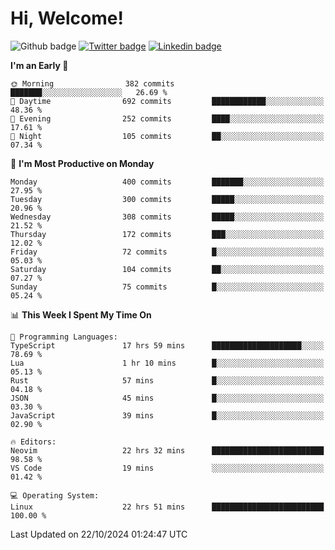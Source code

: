   # Hi, Welcome!
  ![Github badge](https://img.shields.io/github/followers/kraken-afk.svg?style=social&label=Follow&maxAge=2592000)
  [![Twitter badge](https://img.shields.io/badge/-Twitter-00acee?style=flat-square&logo=Twitter&logoColor=white)](https://twitter.com/trshppl)
  [![Linkedin badge](https://img.shields.io/badge/LinkedIn-0077B5?style=flat-square&logo=linkedin&logoColor=white)](https://www.linkedin.com/in/noveanrer)
<!--START_SECTION:waka-->
**I'm an Early 🐤** 

```text
🌞 Morning                382 commits         ███████░░░░░░░░░░░░░░░░░░   26.69 % 
🌆 Daytime                692 commits         ████████████░░░░░░░░░░░░░   48.36 % 
🌃 Evening                252 commits         ████░░░░░░░░░░░░░░░░░░░░░   17.61 % 
🌙 Night                  105 commits         ██░░░░░░░░░░░░░░░░░░░░░░░   07.34 % 
```
📅 **I'm Most Productive on Monday** 

```text
Monday                   400 commits         ███████░░░░░░░░░░░░░░░░░░   27.95 % 
Tuesday                  300 commits         █████░░░░░░░░░░░░░░░░░░░░   20.96 % 
Wednesday                308 commits         █████░░░░░░░░░░░░░░░░░░░░   21.52 % 
Thursday                 172 commits         ███░░░░░░░░░░░░░░░░░░░░░░   12.02 % 
Friday                   72 commits          █░░░░░░░░░░░░░░░░░░░░░░░░   05.03 % 
Saturday                 104 commits         ██░░░░░░░░░░░░░░░░░░░░░░░   07.27 % 
Sunday                   75 commits          █░░░░░░░░░░░░░░░░░░░░░░░░   05.24 % 
```


📊 **This Week I Spent My Time On** 

```text
💬 Programming Languages: 
TypeScript               17 hrs 59 mins      ████████████████████░░░░░   78.69 % 
Lua                      1 hr 10 mins        █░░░░░░░░░░░░░░░░░░░░░░░░   05.13 % 
Rust                     57 mins             █░░░░░░░░░░░░░░░░░░░░░░░░   04.18 % 
JSON                     45 mins             █░░░░░░░░░░░░░░░░░░░░░░░░   03.30 % 
JavaScript               39 mins             █░░░░░░░░░░░░░░░░░░░░░░░░   02.90 % 

🔥 Editors: 
Neovim                   22 hrs 32 mins      █████████████████████████   98.58 % 
VS Code                  19 mins             ░░░░░░░░░░░░░░░░░░░░░░░░░   01.42 % 

💻 Operating System: 
Linux                    22 hrs 51 mins      █████████████████████████   100.00 % 
```


 Last Updated on 22/10/2024 01:24:47 UTC
<!--END_SECTION:waka-->